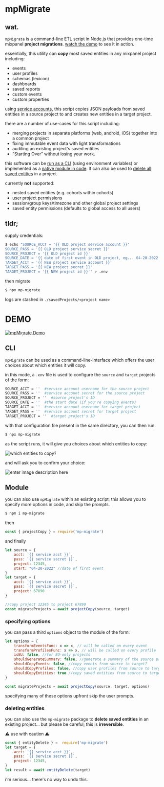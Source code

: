 # mpMigrate

## wat.

`mpMigrate` is a command-line ETL script in Node.js that provides one-time mixpanel **project migrations**. [watch the demo](#demo) to see it in action.

essentially, this utility can **copy** most saved entities in any mixpanel project including:

 - events
 - user profiles
 - schemas (lexicon)
 - dashboards
 - saved reports
 - custom events
 - custom properties

using [service accounts](https://developer.mixpanel.com/reference/authentication#service-accounts), this script copies JSON payloads from saved entities in a source project to and creates new entities in a target project.

there are a number of use-cases for this script including:

 - merging projects in separate platforms (web, android, iOS) together into a common project
 - fixing immutable event data with light transformations 
 - auditing an existing project's saved entities
 - "Starting Over" without losing your work.

this software can be [run as a CLI](#CLI) (using environment variables) or implemented as a [native module in code](#module). It can also be used to [delete all saved entities](#delete) in a project

currently **not** supported:

 - nested saved entities (e.g. cohorts within cohorts)
 - user project permissions
 - session/group keys/timezone and other global project settings
 - saved entity permissions (defaults to global access to all users)

## tldr;
supply credentials:
```bash
$ echo "SOURCE_ACCT = '{{ OLD project service account }}'
SOURCE_PASS = '{{ OLD project service secret }}'
SOURCE_PROJECT = '{{ OLD project id }}'
SOURCE_DATE = '{{ date of first event in OLD project, eg... 04-20-2022 }}'
TARGET_ACCT = '{{ NEW project service account }}'
TARGET_PASS = '{{ NEW project secret }}'
TARGET_PROJECT = '{{ NEW project id }}'" > .env
```

then migrate

```bash
$ npx mp-migrate
```

logs are stashed in `./savedProjects/<project name>` 

# DEMO <div id="demo"></div>
[![mpMigrate Demo](https://aktunes.neocities.org/mpMigrate/migrateThumb.png)](https://youtu.be/jOCcFiT53gU)

## CLI <div id="CLI"></div>
`mpMigrate` can be used as a command-line-interface which offers the user choices about which entities it will copy.

in this mode, a `.env` file is used to configure the `source` and `target` projects of the form:

```bash
SOURCE_ACCT = ''  #service account username for the source project
SOURCE_PASS = ''  #service account secret for the source project
SOURCE_PROJECT = ''  #source project's ID
SOURCE_DATE = ''  #the start date (if you're copying events)
TARGET_ACCT = ''  #service account username for target project
TARGET_PASS = ''  #service account secret for target project
TARGET_PROJECT = ''  #target project's ID
```
with that configuration file present in the same directory, you can then run:
```bash
$ npx mp-migrate
```
as the script runs, it will give you choices about which entities to copy:

![which entities to copy?](https://aktunes.neocities.org/mpMigrate/migrate1.png)

and will ask you to confirm your choice:

![enter image description here](https://aktunes.neocities.org/mpMigrate/migrate2.png)

## Module <div id="module"></div>

you can also use `mpMigrate` within an existing script; this allows you to specify more options in code, and skip the prompts.

```bash
$ npm i mp-migrate
```
then

```javascript
const { projectCopy } = require('mp-migrate')
```
and finally

```javascript
let source = {
	acct: `{{ service acct }}`,
	pass: `{{ service secret }}`,
	project: 12345,
	start: "04-20-2022" //date of first event
}
let target = {
	acct: `{{ service acct }}`,
	pass: `{{ service secret }}`,
	project: 67890
}

//copy project 12345 to project 67890
const migrateProjects = await projectCopy(source, target)
```

### specifying options

you can pass a third `options` object to the module of the form:

```javascript
let options = {
	transformEventsFunc: x => x, // will be called on every event
	transformProfilesFunc: x => x, // will be called on every profile
	isEU: false, //for EU-only projects
	shouldGenerateSummary: false, //generate a summary of the source project?
	shouldCopyEvents: false, //copy events from source to target?
	shouldCopyProfiles: false, //copy user profiles from source to target?
	shouldCopyEntities: true //copy saved entities from source to target?
}

const migrateProjects = await projectCopy(source, target, options)
```
specifying many of these options upfront skip the user prompts.



### deleting entities <div id="delete"></div>

you can also use the `mp-migrate` package to **delete saved entities** in an existing project... but please be careful; this is **irreversible**. 

⚠️ use with caution ⚠️

```javascript
const { entityDelete } =  require('mp-migrate')
let target = {
	acct: `{{ service acct }}`,
	pass: `{{ service secret }}`,
	project: 12345,
}
let result = await entityDelete(target)
```
i'm serious... there's no way to undo this.